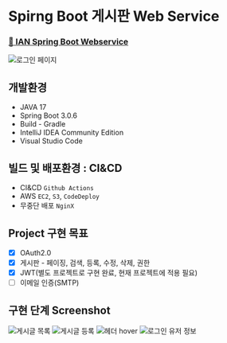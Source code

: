 # Spirng Boot 게시판 Web Service
###  [🔗 IAN Spring Boot Webservice](http://oiysful.duckdns.org)

![로그인 페이지](https://user-images.githubusercontent.com/93504965/239844275-9455b9d5-fd50-4155-89ef-504d650194f7.jpeg)

## 개발환경
 - JAVA 17
 - Spring Boot 3.0.6
 - Build - Gradle
 - IntelliJ IDEA Community Edition
 - Visual Studio Code

## 빌드 및 배포환경 : CI&CD
  - CI&CD  `Github Actions`
  - AWS  `EC2`, `S3`,  `CodeDeploy`
  - 무중단 배포  `NginX`

## Project 구현 목표

 - [x] OAuth2.0
 - [x] 게시판 - 페이징, 검색, 등록, 수정, 삭제, 권한
 - [x] JWT(별도 프로젝트로 구현 완료, 현재 프로젝트에 적용 필요)
 - [ ] 이메일 인증(SMTP)

## 구현 단계 Screenshot
![게시글 목록](https://user-images.githubusercontent.com/93504965/239845085-dfcb994d-9b91-46a8-837a-38f73caa1197.jpeg)
![게시글 등록](https://user-images.githubusercontent.com/93504965/239845117-0db468bb-2103-463a-b794-e7f3ee47911e.jpeg)
![헤더 hover](https://user-images.githubusercontent.com/93504965/239845131-e6091225-9c73-44ac-a48b-838d81ffeee2.jpg)
![로그인 유저 정보](https://user-images.githubusercontent.com/93504965/239845137-636c73cd-fdc5-4871-a811-a8038eb841e0.jpeg)
